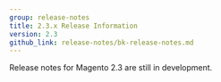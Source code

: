 ```yaml
---
group: release-notes
title: 2.3.x Release Information
version: 2.3
github_link: release-notes/bk-release-notes.md
---
```


Release notes for Magento 2.3 are still in development.